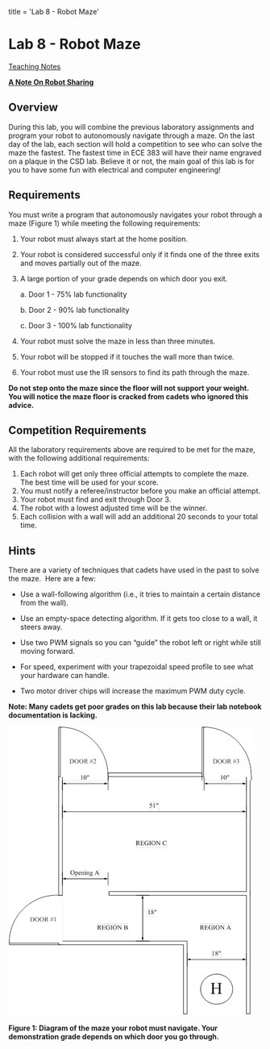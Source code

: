 title = 'Lab 8 - Robot Maze'

# Lab 8 - Robot Maze

[Teaching Notes](notes.html)

**[A Note On Robot Sharing](/labs/lab6/other_peoples_robots.html)**

## Overview

During this lab, you will combine the previous laboratory assignments and program your robot to autonomously navigate through a maze.  On the last day of the lab, each section will hold a competition to see who can solve the maze the fastest.  The fastest time in ECE 383 will have their name engraved on a plaque in the CSD lab.  Believe it or not, the main goal of this lab is for you to have some fun with electrical and computer engineering!

## Requirements

You must write a program that autonomously navigates your robot through a maze (Figure 1) while meeting the following requirements:

1. Your robot must always start at the home position.
2. Your robot is considered successful only if it finds one of the three exits and moves partially out of the maze.
3. A large portion of your grade depends on which door you exit.

    a. Door 1 - 75% lab functionality

    b. Door 2 - 90% lab functionality

    c. Door 3 - 100% lab functionality

4. Your robot must solve the maze in less than three minutes.
5. Your robot will be stopped if it touches the wall more than twice.
6. Your robot must use the IR sensors to find its path through the maze.

**Do not step onto the maze since the floor will not support your weight.  You will notice the maze floor is cracked from cadets who ignored this advice.**

## Competition Requirements

All the laboratory requirements above are required to be met for the maze, with the following additional requirements:

1. Each robot will get only three official attempts to complete the maze.  The best time will be used for your score.
2. You must notify a referee/instructor before you make an official attempt.
3. Your robot must find and exit through Door 3.
4. The robot with a lowest adjusted time will be the winner.
5. Each collision with a wall will add an additional 20 seconds to your total time.

## Hints
There are a variety of techniques that cadets have used in the past to solve the maze.  Here are a few:

- Use a wall-following algorithm (i.e., it tries to maintain a certain distance from the wall).
- Use an empty-space detecting algorithm.  If it gets too close to a wall, it steers away.

- Use two PWM signals so you can “guide” the robot left or right while still moving forward.

- For speed, experiment with your trapezoidal speed profile to see what your hardware can handle.

- Two motor driver chips will increase the maximum PWM duty cycle.

**Note: Many cadets get poor grades on this lab because their lab notebook documentation is lacking.**

![Maze Diagram](maze_diagram.png)

**Figure 1: Diagram of the maze your robot must navigate.  Your demonstration grade depends on which door you go through.**
